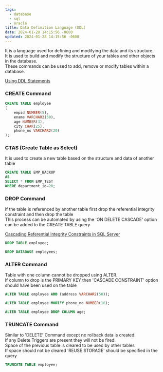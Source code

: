 ```yaml
---
tags:
  - database
  - sql
  - oracle
title: Data Definition Language (DDL)
date: 2024-01-28 14:15:56 -0600
updated: 2024-01-28 14:15:56 -0600
---
```


It is a language used for defining and modifying the data and its structure.  
It is used to build and modify the structure of your tables and other objects in the database.  
These commands can be used to add, remove or modify tables within a database.

[Using DDL Statements](https://www.tutorialspoint.com/sql_certificate/using_ddl_statements.htm)

### CREATE Command

````sql
CREATE TABLE employee
(
	empid NUMBER(5),
	ename VARCHAR2(50),
	age NUMBER(3),
	city CHAR(25),
	phone_no VARCHAR2(20)
);
````

### CTAS (Create Table as Select)

It is used to create a new table based on the structure and data of another table

````sql
CREATE TABLE EMP_BACKUP
AS
SELECT * FROM EMP_TEST
WHERE department_id=20;
````

### DROP Command

If the table is referenced by another table first drop the referential integrity constraint and then drop the table  
This process can be automated by using the 'ON DELETE CASCADE' option can be added to the CREATE TABLE query

[Cascading Referential Integrity Constraints in SQL Server](https://dotnettutorials.net/lesson/cascading-referential-integrity-constraints-sql-server/)

````sql
DROP TABLE employee;

DROP DATABASE employees;
````

### ALTER Command

Table with one column cannot be dropped using ALTER.  
If column to drop is the PRIMARY KEY then 'CASCADE CONSTRAINT' option should have been used on the table

````sql
ALTER TABLE employee ADD (address VARCHAR2(50));

ALTER TABLE employee MODIFY phone_no NUMBER(10);

ALTER TABLE employee DROP COLUMN age;
````

### TRUNCATE Command

Similar to 'DELETE' Command except no rollback data is created  
If any Delete Triggers are present they will not be fired.  
Space of the previous table is cleared to be used by other tables  
If space should not be cleared 'REUSE STORAGE' should be specified in the query

````sql
TRUNCATE TABLE employee;
````
